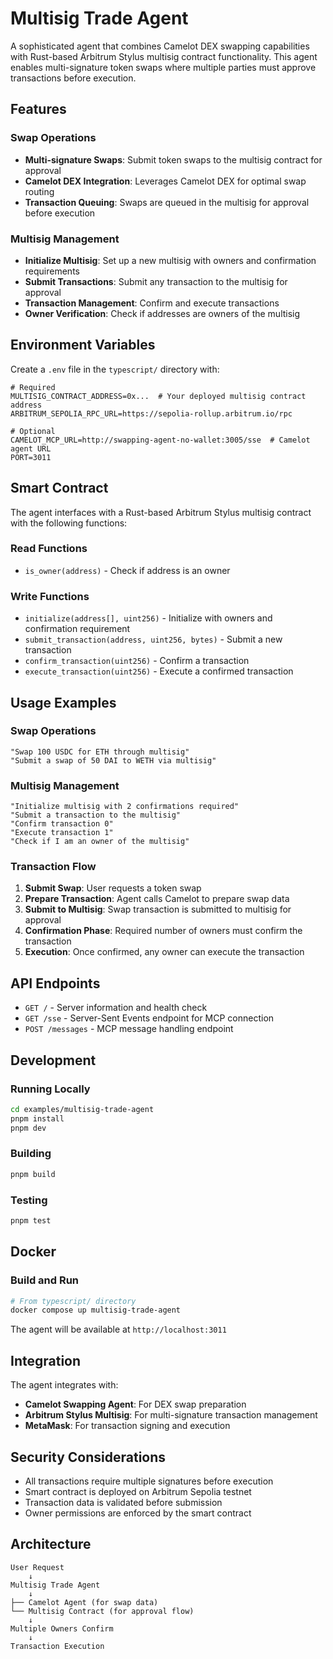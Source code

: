 # Multisig Trade Agent

A sophisticated agent that combines Camelot DEX swapping capabilities with Rust-based Arbitrum Stylus multisig contract functionality. This agent enables multi-signature token swaps where multiple parties must approve transactions before execution.

## Features

### Swap Operations
- **Multi-signature Swaps**: Submit token swaps to the multisig contract for approval
- **Camelot DEX Integration**: Leverages Camelot DEX for optimal swap routing
- **Transaction Queuing**: Swaps are queued in the multisig for approval before execution

### Multisig Management
- **Initialize Multisig**: Set up a new multisig with owners and confirmation requirements
- **Submit Transactions**: Submit any transaction to the multisig for approval
- **Transaction Management**: Confirm and execute transactions
- **Owner Verification**: Check if addresses are owners of the multisig

## Environment Variables

Create a `.env` file in the `typescript/` directory with:

```env
# Required
MULTISIG_CONTRACT_ADDRESS=0x...  # Your deployed multisig contract address
ARBITRUM_SEPOLIA_RPC_URL=https://sepolia-rollup.arbitrum.io/rpc

# Optional
CAMELOT_MCP_URL=http://swapping-agent-no-wallet:3005/sse  # Camelot agent URL
PORT=3011
```

## Smart Contract

The agent interfaces with a Rust-based Arbitrum Stylus multisig contract with the following functions:

### Read Functions
- `is_owner(address)` - Check if address is an owner

### Write Functions
- `initialize(address[], uint256)` - Initialize with owners and confirmation requirement
- `submit_transaction(address, uint256, bytes)` - Submit a new transaction
- `confirm_transaction(uint256)` - Confirm a transaction
- `execute_transaction(uint256)` - Execute a confirmed transaction

## Usage Examples

### Swap Operations
```
"Swap 100 USDC for ETH through multisig"
"Submit a swap of 50 DAI to WETH via multisig"
```

### Multisig Management
```
"Initialize multisig with 2 confirmations required"
"Submit a transaction to the multisig"
"Confirm transaction 0"
"Execute transaction 1"
"Check if I am an owner of the multisig"
```

### Transaction Flow

1. **Submit Swap**: User requests a token swap
2. **Prepare Transaction**: Agent calls Camelot to prepare swap data
3. **Submit to Multisig**: Swap transaction is submitted to multisig for approval
4. **Confirmation Phase**: Required number of owners must confirm the transaction
5. **Execution**: Once confirmed, any owner can execute the transaction

## API Endpoints

- `GET /` - Server information and health check
- `GET /sse` - Server-Sent Events endpoint for MCP connection
- `POST /messages` - MCP message handling endpoint

## Development

### Running Locally
```bash
cd examples/multisig-trade-agent
pnpm install
pnpm dev
```

### Building
```bash
pnpm build
```

### Testing
```bash
pnpm test
```

## Docker

### Build and Run
```bash
# From typescript/ directory
docker compose up multisig-trade-agent
```

The agent will be available at `http://localhost:3011`

## Integration

The agent integrates with:
- **Camelot Swapping Agent**: For DEX swap preparation
- **Arbitrum Stylus Multisig**: For multi-signature transaction management
- **MetaMask**: For transaction signing and execution

## Security Considerations

- All transactions require multiple signatures before execution
- Smart contract is deployed on Arbitrum Sepolia testnet
- Transaction data is validated before submission
- Owner permissions are enforced by the smart contract

## Architecture

```
User Request
    ↓
Multisig Trade Agent
    ↓
├── Camelot Agent (for swap data)
└── Multisig Contract (for approval flow)
    ↓
Multiple Owners Confirm
    ↓
Transaction Execution
``` 